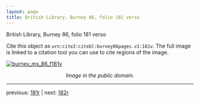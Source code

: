 ```yaml
---
layout: page
title: British Library, Burney 86, folio 181 verso
---
```


British Library, Burney 86, folio 181 verso

Cite this object as `urn:cite2:citebl:burney86pages.v1:181v`.  The full image is linked to a citation tool you can use to cite regions of the image.

[![burney_ms_86_f181v](http://www.homermultitext.org/iipsrv?IIIF=/project/homer/pyramidal/deepzoom/citebl/burney86imgs/v1/burney_ms_86_f181v.tif/full/800,/0/default.jpg)](http://www.homermultitext.org/ict2/?urn=urn:cite2:citebl:burney86imgs.v1:burney_ms_86_f181v) 

<p style="text-align: center; font-style: italic;">Image in the public domain.</p>

---

previous: [181r](../181r/) | next: [182r](../182r/)